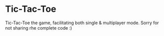 # Tic-Tac-Toe
Tic-Tac-Toe the game, facilitating both single &amp; multiplayer mode. 
Sorry for not sharing rhe complete code :)

